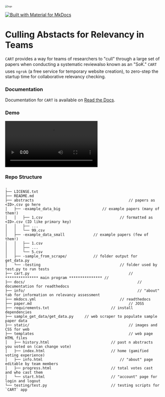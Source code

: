 <img src="docs/img/logo.svg" alt="logo" style="zoom:50%;" />



[![Built with Material for MkDocs](https://img.shields.io/badge/Material_for_MkDocs-526CFE?style=for-the-badge&logo=MaterialForMkDocs&logoColor=white)](https://nathanreitinger.github.io/CART/)



# Culling Abstacts for Relevancy in Teams

`CART` provides a way for teams of researchers to "cull" through a large set of papers when conducting a systematic review&#151;also known as an "SoK." `CART` uses `ngrok` (a free service for temporary website creation), to zero-step the startup time for collaborative relevancy checking. 

### Documentation

Documentation for `CART` is available on [Read the Docs](https://CART.readthedocs.io/en/stable/index.html).

### Demo

<video controls src="docs/img/demo.mov"></video>



### Repo Structure 

```
.
├── LICENSE.txt
├── README.md
├── abstracts											// papers as <ID>.csv go here
│   ├── -example_data_big					// example papers (many of them!)
│   │   ├── 1.csv									// formatted as <ID>.csv (ID like primary key)
│   │   ├── ...								
│   │   └── 99.csv							
│   ├── -example_data_small				// example papers (few of them!)
│   │   ├── 1.csv
│   │   ├── ...
│   │   └── 5.csv
│   ├── -sample_from_scrape/			// folder output for get_data.py 
│   └── -testing									// folder used by test.py to run tests
├── cart.py												// *************** main program *************** // 
├── docs/													// documentation for readthedocs
├── info/													// "about" tab for information on relevancy assessment
├── mkdocs.yml										// readthedocs
├── paper.md											// JOSS
├── requirements.txt							// install dependencies 
├── sample_get_data/get_data.py		// web scraper to populate sample paper data 
├── static/												// images and CSS for web
├── templates											// web page HTML files
│   ├── history.html							// past n abstracts you voted on (can change vote)
│   ├── index.html								// home (gamified voting experience)
│   ├── info.html									// "about" page editable by team members
│   ├── progress.html							// total votes cast and who cast them
│   └── start.html								// "account" page for login and logout 
└── testing/test.py								// testing scripts for `CART` app 

```



